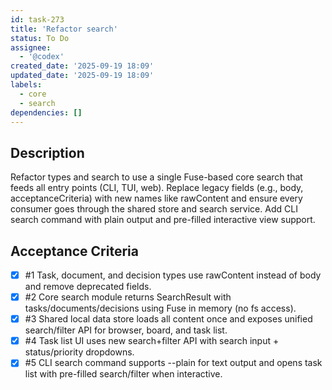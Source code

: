 ```yaml
---
id: task-273
title: 'Refactor search'
status: To Do
assignee:
  - '@codex'
created_date: '2025-09-19 18:09'
updated_date: '2025-09-19 18:09'
labels:
  - core
  - search
dependencies: []
---
```


## Description

<!-- SECTION:DESCRIPTION:BEGIN -->
Refactor types and search to use a single Fuse-based core search that feeds all entry points (CLI, TUI, web). Replace legacy fields (e.g., body, acceptanceCriteria) with new names like rawContent and ensure every consumer goes through the shared store and search service. Add CLI search command with plain output and pre-filled interactive view support.
<!-- SECTION:DESCRIPTION:END -->

## Acceptance Criteria
<!-- AC:BEGIN -->
- [x] #1 Task, document, and decision types use rawContent instead of body and remove deprecated fields.
- [x] #2 Core search module returns SearchResult with tasks/documents/decisions using Fuse in memory (no fs access).
- [x] #3 Shared local data store loads all content once and exposes unified search/filter API for browser, board, and task list.
- [x] #4 Task list UI uses new search+filter API with search input + status/priority dropdowns.
- [x] #5 CLI search command supports --plain for text output and opens task list with pre-filled search/filter when interactive.
<!-- AC:END -->
